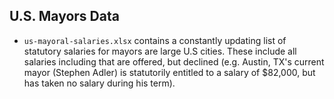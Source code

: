 ## U.S. Mayors Data
* `us-mayoral-salaries.xlsx` contains a constantly updating list of statutory salaries for mayors are large U.S cities. These include all salaries including that are offered, but declined (e.g. Austin, TX's current mayor (Stephen Adler) is statutorily entitled to a salary of $82,000, but has taken no salary during his term).
